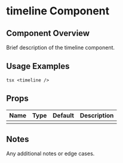 # timeline Component

## Component Overview

Brief description of the timeline component.

## Usage Examples

`tsx
<timeline />
`

## Props

| Name | Type | Default | Description |
| ---- | ---- | ------- | ----------- |
|      |      |         |             |

## Notes

Any additional notes or edge cases.
